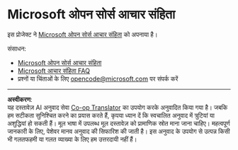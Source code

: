 <!--
CO_OP_TRANSLATOR_METADATA:
{
  "original_hash": "c06b12caf3c901eb3156e3dd5b0aea56",
  "translation_date": "2025-09-03T22:14:48+00:00",
  "source_file": "CODE_OF_CONDUCT.md",
  "language_code": "hi"
}
-->
# Microsoft ओपन सोर्स आचार संहिता

इस प्रोजेक्ट ने [Microsoft ओपन सोर्स आचार संहिता](https://opensource.microsoft.com/codeofconduct/) को अपनाया है।

संसाधन:

- [Microsoft ओपन सोर्स आचार संहिता](https://opensource.microsoft.com/codeofconduct/)
- [Microsoft आचार संहिता FAQ](https://opensource.microsoft.com/codeofconduct/faq/)
- प्रश्नों या चिंताओं के लिए [opencode@microsoft.com](mailto:opencode@microsoft.com) पर संपर्क करें

---

**अस्वीकरण**:  
यह दस्तावेज़ AI अनुवाद सेवा [Co-op Translator](https://github.com/Azure/co-op-translator) का उपयोग करके अनुवादित किया गया है। जबकि हम सटीकता सुनिश्चित करने का प्रयास करते हैं, कृपया ध्यान दें कि स्वचालित अनुवाद में त्रुटियां या अशुद्धियां हो सकती हैं। मूल भाषा में उपलब्ध मूल दस्तावेज़ को प्रामाणिक स्रोत माना जाना चाहिए। महत्वपूर्ण जानकारी के लिए, पेशेवर मानव अनुवाद की सिफारिश की जाती है। इस अनुवाद के उपयोग से उत्पन्न किसी भी गलतफहमी या गलत व्याख्या के लिए हम उत्तरदायी नहीं हैं।